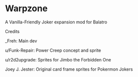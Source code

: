 # Warpzone

A Vanilla-Friendly Joker expansion mod for Balatro

Credits

_Freh: Main dev

u/Funk-Repair: Power Creep concept and sprite

u/r2d2upgrade: Sprites for Jimbo the Forbidden One

Joey J. Jester: Original card frame sprites for Pokermon Jokers
